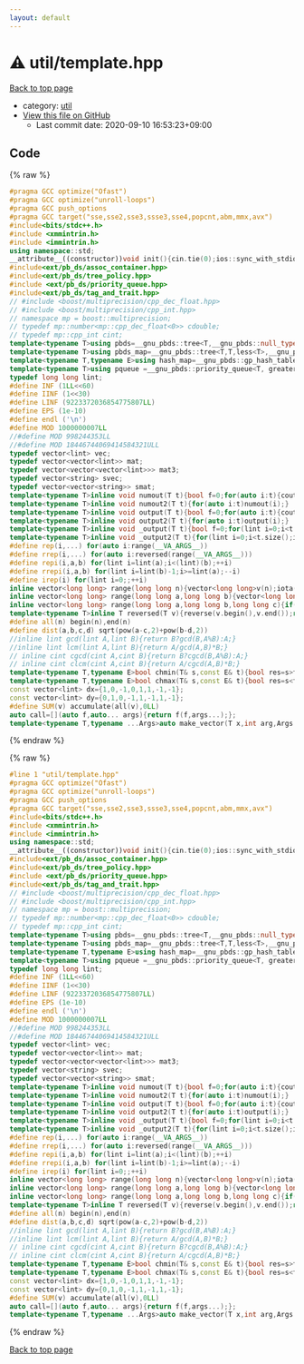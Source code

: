 ```yaml
---
layout: default
---
```


<!-- mathjax config similar to math.stackexchange -->
<script type="text/javascript" async
  src="https://cdnjs.cloudflare.com/ajax/libs/mathjax/2.7.5/MathJax.js?config=TeX-MML-AM_CHTML">
</script>
<script type="text/x-mathjax-config">
  MathJax.Hub.Config({
    TeX: { equationNumbers: { autoNumber: "AMS" }},
    tex2jax: {
      inlineMath: [ ['$','$'] ],
      processEscapes: true
    },
    "HTML-CSS": { matchFontHeight: false },
    displayAlign: "left",
    displayIndent: "2em"
  });
</script>

<script type="text/javascript" src="https://cdnjs.cloudflare.com/ajax/libs/jquery/3.4.1/jquery.min.js"></script>
<script src="https://cdn.jsdelivr.net/npm/jquery-balloon-js@1.1.2/jquery.balloon.min.js" integrity="sha256-ZEYs9VrgAeNuPvs15E39OsyOJaIkXEEt10fzxJ20+2I=" crossorigin="anonymous"></script>
<script type="text/javascript" src="../../assets/js/copy-button.js"></script>
<link rel="stylesheet" href="../../assets/css/copy-button.css" />


# :warning: util/template.hpp

<a href="../../index.html">Back to top page</a>

* category: <a href="../../index.html#05c7e24700502a079cdd88012b5a76d3">util</a>
* <a href="{{ site.github.repository_url }}/blob/master/util/template.hpp">View this file on GitHub</a>
    - Last commit date: 2020-09-10 16:53:23+09:00




## Code

<a id="unbundled"></a>
{% raw %}
```cpp
#pragma GCC optimize("Ofast")
#pragma GCC optimize("unroll-loops")
#pragma GCC push_options
#pragma GCC target("sse,sse2,sse3,ssse3,sse4,popcnt,abm,mmx,avx")
#include<bits/stdc++.h>
#include <xmmintrin.h>
#include <immintrin.h>
using namespace::std;
__attribute__((constructor))void init(){cin.tie(0);ios::sync_with_stdio(false);cout<<fixed<<setprecision(15);}
#include<ext/pb_ds/assoc_container.hpp>
#include<ext/pb_ds/tree_policy.hpp>
#include <ext/pb_ds/priority_queue.hpp>
#include<ext/pb_ds/tag_and_trait.hpp>
// #include <boost/multiprecision/cpp_dec_float.hpp>
// #include <boost/multiprecision/cpp_int.hpp>
// namespace mp = boost::multiprecision;
// typedef mp::number<mp::cpp_dec_float<0>> cdouble;
// typedef mp::cpp_int cint;
template<typename T>using pbds=__gnu_pbds::tree<T,__gnu_pbds::null_type,less<T>,__gnu_pbds::rb_tree_tag,__gnu_pbds::tree_order_statistics_node_update>;
template<typename T>using pbds_map=__gnu_pbds::tree<T,T,less<T>,__gnu_pbds::rb_tree_tag,__gnu_pbds::tree_order_statistics_node_update>;
template<typename T,typename E>using hash_map=__gnu_pbds::gp_hash_table<T,E>;
template<typename T>using pqueue =__gnu_pbds::priority_queue<T, greater<T>,__gnu_pbds::rc_binomial_heap_tag>;
typedef long long lint;
#define INF (1LL<<60)
#define IINF (1<<30)
#define LINF (9223372036854775807LL)
#define EPS (1e-10)
#define endl ('\n')
#define MOD 1000000007LL
//#define MOD 998244353LL
//#define MOD 18446744069414584321ULL
typedef vector<lint> vec;
typedef vector<vector<lint>> mat;
typedef vector<vector<vector<lint>>> mat3;
typedef vector<string> svec;
typedef vector<vector<string>> smat;
template<typename T>inline void numout(T t){bool f=0;for(auto i:t){cout<<(f?" ":"")<<i<INF/2?i:"INF";f=1;}cout<<endl;}
template<typename T>inline void numout2(T t){for(auto i:t)numout(i);}
template<typename T>inline void output(T t){bool f=0;for(auto i:t){cout<<(f?" ":"")<<i;f=1;}cout<<endl;}
template<typename T>inline void output2(T t){for(auto i:t)output(i);}
template<typename T>inline void _output(T t){bool f=0;for(lint i=0;i<t.size();i++){cout<<f?"":" "<<t[i];f=1;}cout<<endl;}
template<typename T>inline void _output2(T t){for(lint i=0;i<t.size();i++)output(t[i]);}
#define rep(i,...) for(auto i:range(__VA_ARGS__)) 
#define rrep(i,...) for(auto i:reversed(range(__VA_ARGS__)))
#define repi(i,a,b) for(lint i=lint(a);i<(lint)(b);++i)
#define rrepi(i,a,b) for(lint i=lint(b)-1;i>=lint(a);--i)
#define irep(i) for(lint i=0;;++i)
inline vector<long long> range(long long n){vector<long long>v(n);iota(v.begin(),v.end(),0LL);return v;}
inline vector<long long> range(long long a,long long b){vector<long long>v(b-a);iota(v.begin(),v.end(),a);return v;}
inline vector<long long> range(long long a,long long b,long long c){if((b-a+c-1)/c<=0)return vector<long long>();vector<long long>v((b-a+c-1)/c);for(int i=0;i<(int)v.size();++i)v[i]=i?v[i-1]+c:a;return v;}
template<typename T>inline T reversed(T v){reverse(v.begin(),v.end());return v;}
#define all(n) begin(n),end(n)
#define dist(a,b,c,d) sqrt(pow(a-c,2)+pow(b-d,2))
//inline lint gcd(lint A,lint B){return B?gcd(B,A%B):A;}
//inline lint lcm(lint A,lint B){return A/gcd(A,B)*B;}
// inline cint cgcd(cint A,cint B){return B?cgcd(B,A%B):A;}
// inline cint clcm(cint A,cint B){return A/cgcd(A,B)*B;}
template<typename T,typename E>bool chmin(T& s,const E& t){bool res=s>t;s=min<T>(s,t);return res;}
template<typename T,typename E>bool chmax(T& s,const E& t){bool res=s<t;s=max<T>(s,t);return res;}
const vector<lint> dx={1,0,-1,0,1,1,-1,-1};
const vector<lint> dy={0,1,0,-1,1,-1,1,-1};
#define SUM(v) accumulate(all(v),0LL)
auto call=[](auto f,auto... args){return f(f,args...);};
template<typename T,typename ...Args>auto make_vector(T x,int arg,Args ...args){if constexpr(sizeof...(args)==0)return vector<T>(arg,x);else return vector(arg,make_vector<T>(x,args...));}

```
{% endraw %}

<a id="bundled"></a>
{% raw %}
```cpp
#line 1 "util/template.hpp"
#pragma GCC optimize("Ofast")
#pragma GCC optimize("unroll-loops")
#pragma GCC push_options
#pragma GCC target("sse,sse2,sse3,ssse3,sse4,popcnt,abm,mmx,avx")
#include<bits/stdc++.h>
#include <xmmintrin.h>
#include <immintrin.h>
using namespace::std;
__attribute__((constructor))void init(){cin.tie(0);ios::sync_with_stdio(false);cout<<fixed<<setprecision(15);}
#include<ext/pb_ds/assoc_container.hpp>
#include<ext/pb_ds/tree_policy.hpp>
#include <ext/pb_ds/priority_queue.hpp>
#include<ext/pb_ds/tag_and_trait.hpp>
// #include <boost/multiprecision/cpp_dec_float.hpp>
// #include <boost/multiprecision/cpp_int.hpp>
// namespace mp = boost::multiprecision;
// typedef mp::number<mp::cpp_dec_float<0>> cdouble;
// typedef mp::cpp_int cint;
template<typename T>using pbds=__gnu_pbds::tree<T,__gnu_pbds::null_type,less<T>,__gnu_pbds::rb_tree_tag,__gnu_pbds::tree_order_statistics_node_update>;
template<typename T>using pbds_map=__gnu_pbds::tree<T,T,less<T>,__gnu_pbds::rb_tree_tag,__gnu_pbds::tree_order_statistics_node_update>;
template<typename T,typename E>using hash_map=__gnu_pbds::gp_hash_table<T,E>;
template<typename T>using pqueue =__gnu_pbds::priority_queue<T, greater<T>,__gnu_pbds::rc_binomial_heap_tag>;
typedef long long lint;
#define INF (1LL<<60)
#define IINF (1<<30)
#define LINF (9223372036854775807LL)
#define EPS (1e-10)
#define endl ('\n')
#define MOD 1000000007LL
//#define MOD 998244353LL
//#define MOD 18446744069414584321ULL
typedef vector<lint> vec;
typedef vector<vector<lint>> mat;
typedef vector<vector<vector<lint>>> mat3;
typedef vector<string> svec;
typedef vector<vector<string>> smat;
template<typename T>inline void numout(T t){bool f=0;for(auto i:t){cout<<(f?" ":"")<<i<INF/2?i:"INF";f=1;}cout<<endl;}
template<typename T>inline void numout2(T t){for(auto i:t)numout(i);}
template<typename T>inline void output(T t){bool f=0;for(auto i:t){cout<<(f?" ":"")<<i;f=1;}cout<<endl;}
template<typename T>inline void output2(T t){for(auto i:t)output(i);}
template<typename T>inline void _output(T t){bool f=0;for(lint i=0;i<t.size();i++){cout<<f?"":" "<<t[i];f=1;}cout<<endl;}
template<typename T>inline void _output2(T t){for(lint i=0;i<t.size();i++)output(t[i]);}
#define rep(i,...) for(auto i:range(__VA_ARGS__)) 
#define rrep(i,...) for(auto i:reversed(range(__VA_ARGS__)))
#define repi(i,a,b) for(lint i=lint(a);i<(lint)(b);++i)
#define rrepi(i,a,b) for(lint i=lint(b)-1;i>=lint(a);--i)
#define irep(i) for(lint i=0;;++i)
inline vector<long long> range(long long n){vector<long long>v(n);iota(v.begin(),v.end(),0LL);return v;}
inline vector<long long> range(long long a,long long b){vector<long long>v(b-a);iota(v.begin(),v.end(),a);return v;}
inline vector<long long> range(long long a,long long b,long long c){if((b-a+c-1)/c<=0)return vector<long long>();vector<long long>v((b-a+c-1)/c);for(int i=0;i<(int)v.size();++i)v[i]=i?v[i-1]+c:a;return v;}
template<typename T>inline T reversed(T v){reverse(v.begin(),v.end());return v;}
#define all(n) begin(n),end(n)
#define dist(a,b,c,d) sqrt(pow(a-c,2)+pow(b-d,2))
//inline lint gcd(lint A,lint B){return B?gcd(B,A%B):A;}
//inline lint lcm(lint A,lint B){return A/gcd(A,B)*B;}
// inline cint cgcd(cint A,cint B){return B?cgcd(B,A%B):A;}
// inline cint clcm(cint A,cint B){return A/cgcd(A,B)*B;}
template<typename T,typename E>bool chmin(T& s,const E& t){bool res=s>t;s=min<T>(s,t);return res;}
template<typename T,typename E>bool chmax(T& s,const E& t){bool res=s<t;s=max<T>(s,t);return res;}
const vector<lint> dx={1,0,-1,0,1,1,-1,-1};
const vector<lint> dy={0,1,0,-1,1,-1,1,-1};
#define SUM(v) accumulate(all(v),0LL)
auto call=[](auto f,auto... args){return f(f,args...);};
template<typename T,typename ...Args>auto make_vector(T x,int arg,Args ...args){if constexpr(sizeof...(args)==0)return vector<T>(arg,x);else return vector(arg,make_vector<T>(x,args...));}

```
{% endraw %}

<a href="../../index.html">Back to top page</a>


